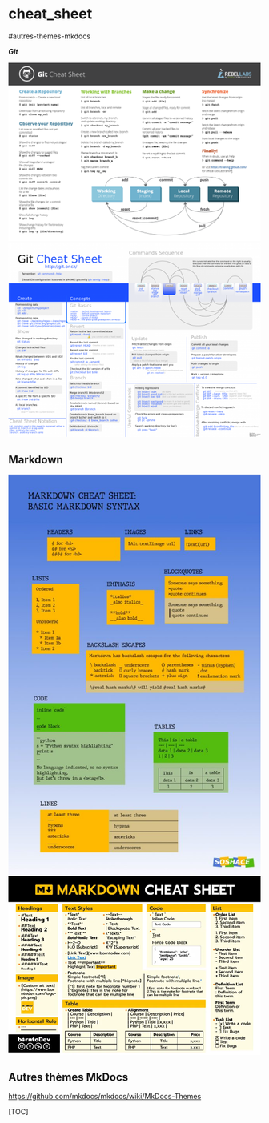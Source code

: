 # cheat_sheet
#autres-themes-mkdocs

***Git***

![](../img/github-git-cheat-sheeta.png)
![](../img/github-git-cheat-sheetb.png)

## Markdown

![](../img/markdown-cheatsheeta.png)
![](../img/markdown-cheatsheetb.png)

## Autres thèmes MkDocs

https://github.com/mkdocs/mkdocs/wiki/MkDocs-Themes

[TOC]